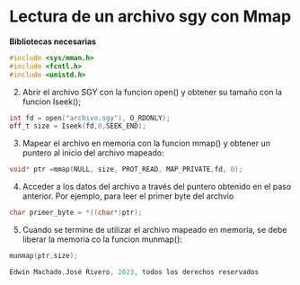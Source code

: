 ﻿
# Lectura de un archivo sgy con Mmap

**Bibliotecas necesarias**

```c
#include <sys/mman.h>
#include <fcntl.h>
#include <unistd.h>
```

2. Abrir el archivo SGY con la funcion open() y obtener su tamaño con la funcion Iseek();

```c
int fd = open("archivo.sgy"), O_RDONLY);
off_t size = Iseek(fd,0,SEEK_END);
```

3. Mapear el archivo en memoria con la funcion mmap() y obtener un puntero al inicio del archivo mapeado:

```c
void* ptr =mmap(NULL, size, PROT_READ, MAP_PRIVATE,fd, 0);
```

4. Acceder a los datos del archivo a través del puntero obtenido en el paso anterior. Por ejemplo, para leer el primer byte del archvio

```c
char primer_byte = *((char*)ptr);
```
5. Cuando se termine de utilizar el archivo mapeado en memoria, se debe liberar la memoria co la funcion munmap():

```c
munmap(ptr,size);
```

```c
Edwin Machado,José Rivero, 2023, todos los derechos reservados
```
